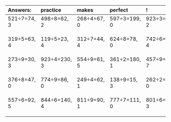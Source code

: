 | Answers: | practice | makes | perfect | ! |
| :--- | :--- | :--- | :--- | :--- |
| 521÷7=74, 3 | 498÷8=62, 2 | 268÷4=67, 0 | 597÷3=199, 0 | 923÷3=307, 2 | 
|   |   |   |   |   | 
|   |   |   |   |   | 
|   |   |   |   |   | 
| 319÷5=63, 4 | 119÷5=23, 4 | 312÷7=44, 4 | 624÷8=78, 0 | 742÷6=123, 4 | 
|   |   |   |   |   | 
|   |   |   |   |   | 
|   |   |   |   |   | 
| 273÷9=30, 3 | 923÷4=230, 3 | 554÷9=61, 5 | 361÷2=180, 1 | 457÷9=50, 7 | 
|   |   |   |   |   | 
|   |   |   |   |   | 
|   |   |   |   |   | 
| 376÷8=47, 0 | 774÷9=86, 0 | 249÷4=62, 1 | 138÷9=15, 3 | 262÷2=131, 0 | 
|   |   |   |   |   | 
|   |   |   |   |   | 
|   |   |   |   |   | 
| 557÷6=92, 5 | 844÷6=140, 4 | 811÷9=90, 1 | 777÷7=111, 0 | 801÷6=133, 3 | 
|   |   |   |   |   | 
|   |   |   |   |   | 
|   |   |   |   |   | 
